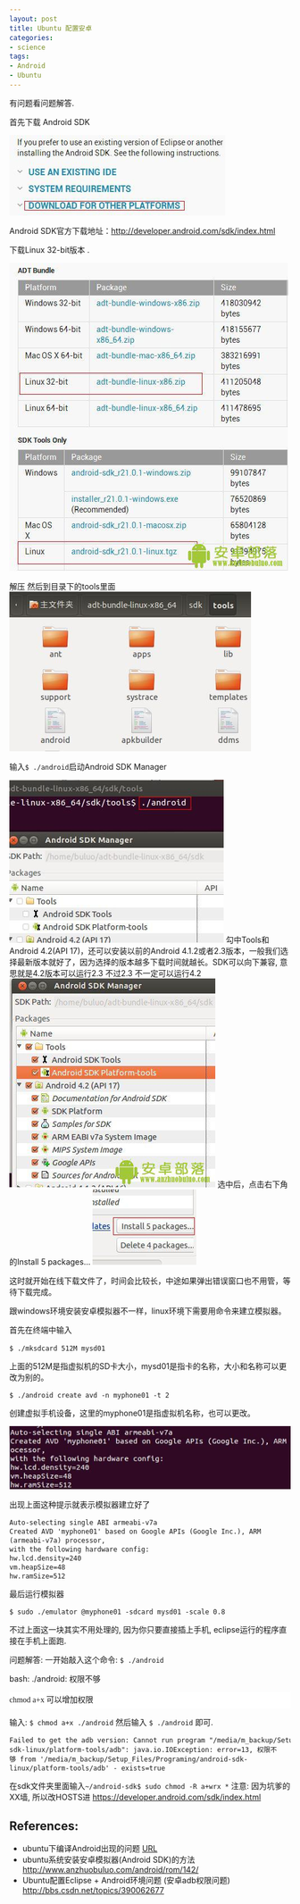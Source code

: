 ```yaml
---
layout: post
title: Ubuntu 配置安卓
categories:
- science
tags:
- Android
- Ubuntu
---
```


有问题看问题解答.

首先下载 Android SDK

<img title="ubuntu配置安卓" alt="ubuntu配置安卓" src="/files/images/1_130115191941_1.jpg" name="image_operate_93601371041564499" />

Android SDK官方下载地址：<http://developer.android.com/sdk/index.html>

下载Linux 32-bit版本 .

<img title="ubuntu配置安卓" alt="ubuntu配置安卓" src="/files/images/1_130115191941_2.jpg" name="image_operate_23491371041594355" />

解压 然后到目录下的tools里面
<img title="ubuntu配置安卓" alt="ubuntu配置安卓" src="/files/images/1_130115192903_1.jpg" name="image_operate_13991371041593832" />

输入`$ ./android`启动Android SDK Manager

<img title="ubuntu配置安卓" alt="ubuntu配置安卓" src="/files/images/1_130115193246_2.jpg" name="image_operate_44041371041593707" />
勾中Tools和Android 4.2(API 17)，还可以安装以前的Android 4.1.2或者2.3版本，一般我们选择最新版本就好了，因为选择的版本越多下载时间就越长。SDK可以向下兼容, 意思就是4.2版本可以运行2.3 不过2.3 不一定可以运行4.2
<img title="ubuntu配置安卓" alt="ubuntu配置安卓" src="/files/images/1_130115193422_1.jpg" name="image_operate_75751371041617547" />
选中后，点击右下角的Install 5 packages...
<img title="ubuntu配置安卓" alt="ubuntu配置安卓" src="/files/images/1_130115193422_2.jpg" />


这时就开始在线下载文件了，时间会比较长，中途如果弹出错误窗口也不用管，等待下载完成。

跟windows环境安装安卓模拟器不一样，linux环境下需要用命令来建立模拟器。

首先在终端中输入

`$ ./mksdcard 512M mysd01`

上面的512M是指虚拟机的SD卡大小，mysd01是指卡的名称，大小和名称可以更改为别的。

    $ ./android create avd -n myphone01 -t 2

创建虚拟手机设备，这里的myphone01是指虚拟机名称，也可以更改。

<img title="ubuntu配置安卓" alt="ubuntu配置安卓" src="/files/images/1_130115203734_1.jpg" name="image_operate_11581371041651123" />

出现上面这种提示就表示模拟器建立好了

    Auto-selecting single ABI armeabi-v7a
    Created AVD 'myphone01' based on Google APIs (Google Inc.), ARM (armeabi-v7a) processor,
    with the following hardware config:
    hw.lcd.density=240
    vm.heapSize=48
    hw.ramSize=512

最后运行模拟器

    $ sudo ./emulator @myphone01 -sdcard mysd01 -scale 0.8

不过上面这一块其实不用处理的, 因为你只要直接插上手机, eclipse运行的程序直接在手机上面跑. 

问题解答:
一开始敲入这个命令: `$ ./android`

bash: ./android: 权限不够
 
<p style="margin: 0px; padding: 0px; line-height: 30px; font-family: 宋体; background-color: #ffffff;">chmod a+x 可以增加权限</p>

输入: `$ chmod a+x ./android`
然后输入 `$ ./android` 即可.

    Failed to get the adb version: Cannot run program "/media/m_backup/Setup_Files/Programing/android-sdk-linux/platform-tools/adb": java.io.IOException: error=13, 权限不够 from '/media/m_backup/Setup_Files/Programing/android-sdk-linux/platform-tools/adb' - exists=true

在sdk文件夹里面输入`~/android-sdk$ sudo chmod -R a+wrx *`
注意: 因为坑爹的XX墙, 所以改HOSTS进 <a href="https://developer.android.com/sdk/index.html">https://developer.android.com/sdk/index.html</a>

## References:

+ ubuntu下编译Android出现的问题
<a href="http://zuiniuwang.blog.51cto.com/3709988/718277">URL</a>
+ ubuntu系统安装安卓模拟器(Android SDK)的方法
<a href="http://www.anzhuobuluo.com/android/rom/142/">http://www.anzhuobuluo.com/android/rom/142/</a>
+ Ubuntu配置Eclipse + Android环境问题
(安卓adb权限问题)
<a href="http://bbs.csdn.net/topics/390062677">http://bbs.csdn.net/topics/390062677</a>

